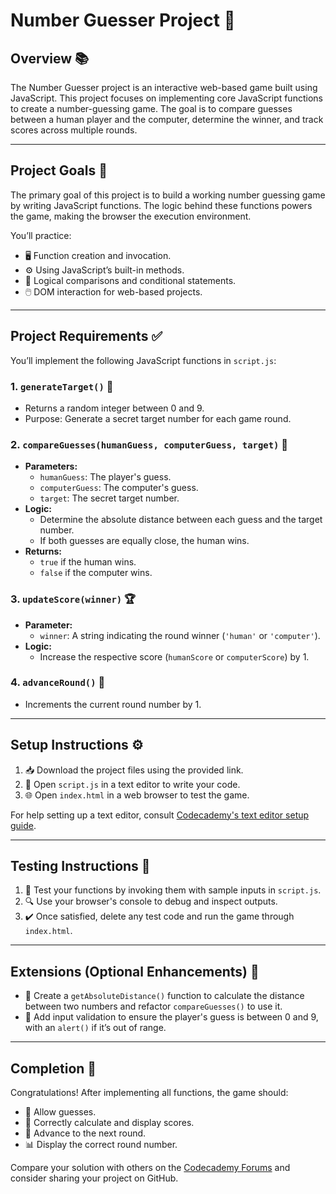 # Number Guesser Project 🎯

## Overview 📚
The Number Guesser project is an interactive web-based game built using JavaScript. This project focuses on implementing core JavaScript functions to create a number-guessing game. The goal is to compare guesses between a human player and the computer, determine the winner, and track scores across multiple rounds.

---

## Project Goals 🎯
The primary goal of this project is to build a working number guessing game by writing JavaScript functions. The logic behind these functions powers the game, making the browser the execution environment.

You’ll practice:
- 🖥️ Function creation and invocation.
- ⚙️ Using JavaScript’s built-in methods.
- 🧠 Logical comparisons and conditional statements.
- 🖱️ DOM interaction for web-based projects.

---

## Project Requirements ✅
You’ll implement the following JavaScript functions in `script.js`:

### 1. `generateTarget()` 🎯
- Returns a random integer between 0 and 9.
- Purpose: Generate a secret target number for each game round.

### 2. `compareGuesses(humanGuess, computerGuess, target)` 🤔
- **Parameters:**
  - `humanGuess`: The player's guess.
  - `computerGuess`: The computer's guess.
  - `target`: The secret target number.
- **Logic:**
  - Determine the absolute distance between each guess and the target number.
  - If both guesses are equally close, the human wins.
- **Returns:**
  - `true` if the human wins.
  - `false` if the computer wins.

### 3. `updateScore(winner)` 🏆
- **Parameter:**
  - `winner`: A string indicating the round winner (`'human'` or `'computer'`).
- **Logic:**
  - Increase the respective score (`humanScore` or `computerScore`) by 1.

### 4. `advanceRound()` 🔄
- Increments the current round number by 1.

---

## Setup Instructions ⚙️
1. 📥 Download the project files using the provided link.
2. 📝 Open `script.js` in a text editor to write your code.
3. 🌐 Open `index.html` in a web browser to test the game.

For help setting up a text editor, consult [Codecademy's text editor setup guide](https://www.codecademy.com).

---

## Testing Instructions 🧪
1. 🧩 Test your functions by invoking them with sample inputs in `script.js`.
2. 🔍 Use your browser's console to debug and inspect outputs.
3. ✔️ Once satisfied, delete any test code and run the game through `index.html`.

---

## Extensions (Optional Enhancements) 🚀
- 📏 Create a `getAbsoluteDistance()` function to calculate the distance between two numbers and refactor `compareGuesses()` to use it.
- 🔔 Add input validation to ensure the player's guess is between 0 and 9, with an `alert()` if it’s out of range.

---

## Completion 🎉
Congratulations! After implementing all functions, the game should:
- 🎯 Allow guesses.
- 🏅 Correctly calculate and display scores.
- 🔄 Advance to the next round.
- 📊 Display the correct round number.

Compare your solution with others on the [Codecademy Forums](https://discuss.codecademy.com/) and consider sharing your project on GitHub.

